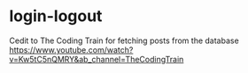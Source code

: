 # login-logout



Cedit to The Coding Train for fetching posts from the database
https://www.youtube.com/watch?v=Kw5tC5nQMRY&ab_channel=TheCodingTrain

